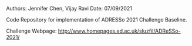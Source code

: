 Authors: Jennifer Chen, Vijay Ravi
Date: 07/09/2021


Code Repository for implementation of ADRESSo 2021 Challenge Baseline. 

Challenge Webpage: 
http://www.homepages.ed.ac.uk/sluzfil/ADReSSo-2021/


